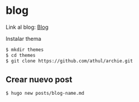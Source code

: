 # blog

Link al blog: [Blog](https://dannywolfmx.github.io/blog/)

Instalar thema

```bash
$ mkdir themes
$ cd themes
$ git clone https://github.com/athul/archie.git
```

## Crear nuevo post

```bash
$ hugo new posts/blog-name.md
```